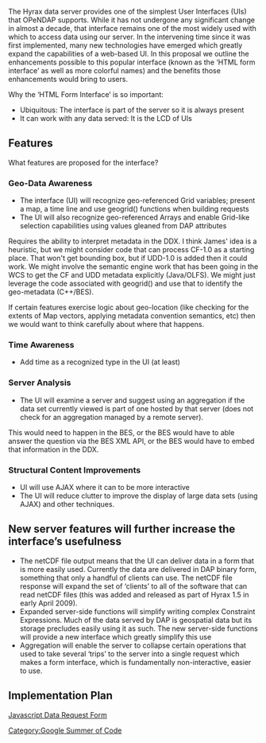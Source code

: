 The Hyrax data server provides one of the simplest User Interfaces (UIs)
that OPeNDAP supports. While it has not undergone any significant change
in almost a decade, that interface remains one of the most widely used
with which to access data using our server. In the intervening time
since it was first implemented, many new technologies have emerged which
greatly expand the capabilities of a web-based UI. In this proposal we
outline the enhancements possible to this popular interface (known as
the ‘HTML form interface’ as well as more colorful names) and the
benefits those enhancements would bring to users.

Why the ‘HTML Form Interface’ is so important:

- Ubiquitous: The interface is part of the server so it is always
  present
- It can work with any data served: It is the LCD of UIs

## Features

What features are proposed for the interface?

### Geo-Data Awareness

- The interface (UI) will recognize geo-referenced Grid variables;
  present a map, a time line and use geogrid() functions when building
  requests
- The UI will also recognize geo-referenced Arrays and enable Grid-like
  selection capabilities using values gleaned from DAP attributes

Requires the ability to interpret metadata in the DDX. I think James'
idea is a heuristic, but we might consider code that can process CF-1.0
as a starting place. That won't get bounding box, but if UDD-1.0 is
added then it could work. We might involve the semantic engine work that
has been going in the WCS to get the CF and UDD metadata explicitly
(Java/OLFS). We might just leverage the code associated with geogrid()
and use that to identify the geo-metadata (C++/BES).

If certain features exercise logic about geo-location (like checking for
the extents of Map vectors, applying metadata convention semantics, etc)
then we would want to think carefully about where that happens.

### Time Awareness

- Add time as a recognized type in the UI (at least)

### Server Analysis

- The UI will examine a server and suggest using an aggregation if the
  data set currently viewed is part of one hosted by that server (does
  not check for an aggregation managed by a remote server).

This would need to happen in the BES, or the BES would have to able
answer the question via the BES XML API, or the BES would have to embed
that information in the DDX.

### Structural Content Improvements

- UI will use AJAX where it can to be more interactive
- The UI will reduce clutter to improve the display of large data sets
  (using AJAX) and other techniques.

## New server features will further increase the interface’s usefulness

- The netCDF file output means that the UI can deliver data in a form
  that is more easily used. Currently the data are delivered in DAP
  binary form, something that only a handful of clients can use. The
  netCDF file response will expand the set of ‘clients’ to all of the
  software that can read netCDF files (this was added and released as
  part of Hyrax 1.5 in early April 2009).
- Expanded server-side functions will simplify writing complex
  Constraint Expressions. Much of the data served by DAP is geospatial
  data but its storage precludes easily using it as such. The new
  server-side functions will provide a new interface which greatly
  simplify this use
- Aggregation will enable the server to collapse certain operations that
  used to take several ‘trips’ to the server into a single request which
  makes a form interface, which is fundamentally non-interactive, easier
  to use.

## Implementation Plan

[Javascript Data Request Form](Javascript_Data_Request_Form "wikilink")

[Category:Google Summer of
Code](Category:Google_Summer_of_Code "wikilink")